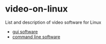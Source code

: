 # video-on-linux
List and description of video software for Linux

- [gui software](gui.md) 
- [command line software](cli.md)

